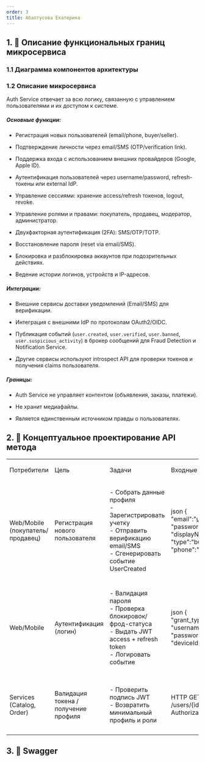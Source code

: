 ```yaml
---
order: 3
title: Абалтусова Екатерина
---
```


## 1\. 📖 Описание функциональных границ микросервиса

### 1\.1 Диаграмма компонентов архитектуры

<mermaid path="./abaltusova-ekaterina.mermaid" width="492px" height="363px"/>

### 1\.2 Описание микросервиса

Auth Service отвечает за всю логику, связанную с управлением пользователями и их доступом к системе.

##### Основные функции:

-  Регистрация новых пользователей (email/phone, buyer/seller).

-  Подтверждение личности через email/SMS (OTP/verification link).

-  Поддержка входа с использованием внешних провайдеров (Google, Apple ID).

-  Аутентификация пользователей через username/password, refresh-токены или external IdP.

-  Управление сессиями: хранение access/refresh токенов, logout, revoke.

-  Управление ролями и правами: покупатель, продавец, модератор, администратор.

-  Двухфакторная аутентификация (2FA): SMS/OTP/TOTP.

-  Восстановление пароля (reset via email/SMS).

-  Блокировка и разблокировка аккаунтов при подозрительных действиях.

-  Ведение истории логинов, устройств и IP-адресов.

##### Интеграции:

-  Внешние сервисы доставки уведомлений (Email/SMS) для верификации.

-  Интеграция с внешними IdP по протоколам OAuth2/OIDC.

-  Публикация событий (`user.created`, `user.verified`, `user.banned`, `user.suspicious_activity`) в брокер сообщений для Fraud Detection и Notification Service.

-  Другие сервисы используют introspect API для проверки токенов и получения claims пользователя.

##### Границы:

-  Auth Service не управляет контентом (объявления, заказы, платежи).

-  Не хранит медиафайлы.

-  Является единственным источником правды о пользователях.

## 2\. 🧩 Концептуальное проектирование API метода

<table header="row">
<colgroup><col width="137"/><col width="171"/><col width="250"/><col width="192"/><col width="239"/></colgroup>
<tr>
<td>

Потребители

</td>
<td>

Цель

</td>
<td>

Задачи

</td>
<td>

Входные данные

</td>
<td>

Выходные данные

</td>
</tr>
<tr>
<td>

Web/Mobile (покупатель/продавец)

</td>
<td>

Регистрация нового пользователя

</td>
<td>

\- Собрать данные профиля\
\- Зарегистрировать учетку\
\- Отправить верификацию email/SMS\
\- Сгенерировать событие UserCreated

</td>
<td>

json \{ "email":"user@ex.com", "password":"P@ssw0rd!", "displayName":"Иван", "type":"buyer|seller", "phone":"+7999..." } 

</td>
<td>

201 Created и тело: json 

\{ "id":"uuid", "email":"user@ex.com", "status":"pending_verification", "createdAt":"2025-09-20T12:34:56Z" } 

HTTP заголовки: Location: /users/\{id}

</td>
</tr>
<tr>
<td>

Web/Mobile

</td>
<td>

Аутентификация (логин)

</td>
<td>

\- Валидация пароля\
\- Проверка блокировок/фрод-статуса\
\- Выдать JWT access + refresh token\
\- Логировать событие

</td>
<td>

json \{ "grant_type":"password", "username":"user@ex.com", "password":"P@ssw0rd!", "deviceId":"string" } 

</td>
<td>

200 OK: json 

\{ "access_token":"jwt.v1...", "expires_in":3600, "refresh_token":"opaque-token", "refresh_expires_in":604800, "token_type":"Bearer" } 

Set-Cookie (HttpOnly) опционально для web.

</td>
</tr>
<tr>
<td>

Services (Catalog, Order)

</td>
<td>

Валидация токена / получение профиля

</td>
<td>

\- Проверить подпись JWT\
\- Возвратить минимальный профиль и роли

</td>
<td>

HTTP GET /introspect или /users/\{id}?fields=minimal, Authorization: Bearer

</td>
<td>

200 OK: json 

\{ "id":"uuid", "email":"user@ex.com", "roles":\["buyer","seller"\], "flags":\{"risk":"low"} }

</td>
</tr>
</table>

## 3\. 🤝 Swagger

<openapi src="./_index.yaml" flag="true"/>

###